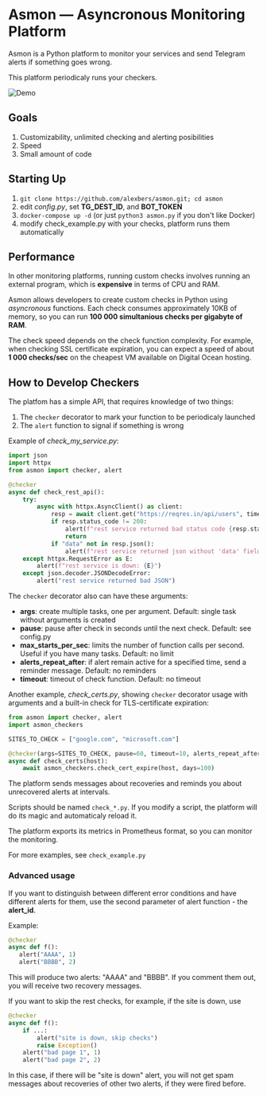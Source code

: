 # Asmon — Asyncronous Monitoring Platform #

Asmon is a Python platform to monitor your services and send Telegram alerts if something goes wrong.

This platform periodicaly runs your checkers.

![Demo](https://alexbers.com/asmon.png)

## Goals ##

1. Customizability, unlimited checking and alerting posibilities
2. Speed
3. Small amount of code

## Starting Up ##

1. `git clone https://github.com/alexbers/asmon.git; cd asmon`
2. edit *config.py*, set **TG_DEST_ID**, and **BOT_TOKEN**
3. `docker-compose up -d` (or just `python3 asmon.py` if you don't like Docker)
4. modify check_example.py with your checks, platform runs them automatically

## Performance ##

In other monitoring platforms, running custom checks involves running an external program, which is
**expensive** in terms of CPU and RAM.

Asmon allows developers to create custom checks in Python using *asyncronous* functions. Each check consumes approximately 10KB of memory, so you can run **100 000 simultanious checks per gigabyte of RAM**.

The check speed depends on the check function complexity. For example, when checking SSL certificate
expiration, you can expect a speed of about **1 000 checks/sec** on the cheapest VM available
on Digital Ocean hosting.


## How to Develop Checkers  ##

The platfom has a simple API, that requires knowledge of two things:

1. The `checker` decorator to mark your function to be periodicaly launched
2. The `alert` function to signal if something is wrong


Example of *check_my_service.py*:

```python
import json
import httpx
from asmon import checker, alert

@checker
async def check_rest_api():
    try:
        async with httpx.AsyncClient() as client:
            resp = await client.get("https://reqres.in/api/users", timeout=10)
            if resp.status_code != 200:
                alert(f"rest service returned bad status code {resp.status_code}")
                return
            if "data" not in resp.json():
                alert(f"rest service returned json without 'data' field")
    except httpx.RequestError as E:
        alert(f"rest service is down: {E}")
    except json.decoder.JSONDecodeError:
        alert("rest service returned bad JSON")
```

The `checker` decorator also can have these arguments:

- **args**: create multiple tasks, one per argument. Default: single task without arguments is created
- **pause**: pause after check in seconds until the next check. Default: see config.py
- **max_starts_per_sec**: limits the number of function calls per second. Useful if you have many tasks. Default: no limit
- **alerts_repeat_after**: if alert remain active for a specified time, send a reminder message. Default: no reminders
- **timeout**: timeout of check function. Default: no timeout

Another example, *check_certs.py*, showing `checker` decorator usage with arguments and a built-in
check for TLS-certificate expiration:

```python
from asmon import checker, alert
import asmon_checkers

SITES_TO_CHECK = ["google.com", "microsoft.com"]

@checker(args=SITES_TO_CHECK, pause=60, timeout=10, alerts_repeat_after=30)
async def check_certs(host):
    await asmon_checkers.check_cert_expire(host, days=100)
```

The platform sends messages about recoveries and reminds you about unrecovered alerts at intervals.

Scripts should be named `check_*.py`. If you modify a script, the platform will do its magic and
automaticaly reload it.

The platform exports its metrics in Prometheus format, so you can monitor the monitoring.

For more examples, see `check_example.py`


### Advanced usage ###

If you want to distinguish between different error conditions and have different alerts for them, use the second parameter of alert function - the **alert\_id**.

Example:

```python
@checker
async def f():
   alert("AAAA", 1)
   alert("BBBB", 2)
```

This will produce two alerts: "AAAA" and "BBBB". If you comment them out, you will receive two recovery messages.

If you want to skip the rest checks, for example, if the site is down, use

```python
@checker
async def f():
    if ...:
        alert("site is down, skip checks")
        raise Exception()
    alert("bad page 1", 1)
    alert("bad page 2", 2)
```

In this case, if there will be "site is down" alert, you will not get spam messages about recoveries of other two alerts, if they were fired before.
